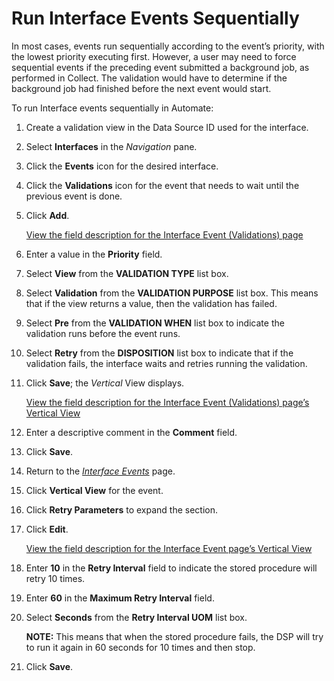 # Run Interface Events Sequentially

In most cases, events run sequentially according to the event’s
priority, with the lowest priority executing first. However, a user may
need to force sequential events if the preceding event submitted a
background job, as performed in Collect. The validation would have to
determine if the background job had finished before the next event would
start.

To run Interface events sequentially in Automate:

1.  Create a validation view in the Data Source ID used for the
    interface.

2.  Select **Interfaces** in the *Navigation* pane.

3.  Click the **Events** icon for the desired interface.

4.  Click the **Validations** icon for the event that needs to wait
    until the previous event is done.

5.  Click **Add**.
    
    [View the field description for the Interface Event (Validations)
    page](../Page_Desc/Interface_Event_Validations.htm)

6.  Enter a value in the **Priority** field.

7.  Select **View** from the **VALIDATION TYPE** list box.

8.  Select **Validation** from the **VALIDATION PURPOSE** list box. This
    means that if the view returns a value, then the validation has
    failed.

9.  Select **Pre** from the **VALIDATION WHEN** list box to indicate the
    validation runs before the event runs.

10. Select **Retry** from the **DISPOSITION** list box to indicate that
    if the validation fails, the interface waits and retries running the
    validation.

11. Click **Save**; the *Vertical* View displays.
    
    [View the field description for the Interface Event (Validations)
    page’s Vertical
    View](../Page_Desc/Interface_Event_Validations.htm#InterfaceEventValidationsV)

12. Enter a descriptive comment in the **Comment** field.

13. Click **Save**.

14. Return to the [*Interface
    Events*](../Page_Desc/Interface_Events.htm) page.

15. Click **Vertical View** for the event.

16. Click **Retry Parameters** to expand the section.

17. Click **Edit**.
    
    [View the field description for the Interface Event page’s Vertical
    View](../Page_Desc/Interface_Events.htm#InterfaceEventsV)

18. Enter **10** in the **Retry Interval** field to indicate the stored
    procedure will retry 10 times.

19. Enter **60** in the **Maximum Retry Interval** field.

20. Select **Seconds** from the **Retry Interval UOM** list box.
    
    **NOTE:** This means that when the stored procedure fails, the DSP
    will try to run it again in 60 seconds for 10 times and then stop.

21. Click **Save**.
